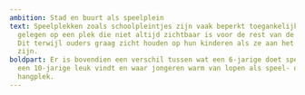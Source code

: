 ```yaml
---
ambition: Stad en buurt als speelplein
text: Speelplekken zoals schoolpleintjes zijn vaak beperkt toegankelijk en
  gelegen op een plek die niet altijd zichtbaar is voor de rest van de buurt.
  Dit terwijl ouders graag zicht houden op hun kinderen als ze aan het spelen
  zijn.
boldpart: Er is bovendien een verschil tussen wat een 6-jarige doet spelen, wat
  een 10-jarige leuk vindt en waar jongeren warm van lopen als speel- of
  hangplek.
---
```

